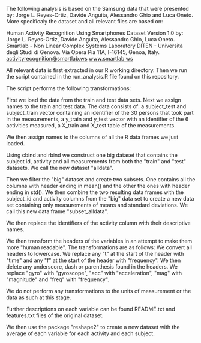 The following analysis is based on the Samsung data that were presented by: Jorge L. Reyes-Ortiz, Davide Anguita, Alessandro Ghio and Luca Oneto. More specificaly the dataset and all relevant files are based on:

Human Activity Recognition Using Smartphones Dataset
Version 1.0
by:
Jorge L. Reyes-Ortiz, Davide Anguita, Alessandro Ghio, Luca Oneto.
Smartlab - Non Linear Complex Systems Laboratory
DITEN - Università degli Studi di Genova.
Via Opera Pia 11A, I-16145, Genoa, Italy.
activityrecognition@smartlab.ws
www.smartlab.ws

All relevant data is first extracted in our R working directory. Then we run the script contained in the run_analysis.R file found on this repository. 

The script performs the following transformations:

First we load the data from the train and test data sets. Next we assign names to the train and test data. The data consists of:
a subject_test and subject_train vector containing an identifier of the 30 persons that took part in the measurements, 
a y_train and y_test vector with an identifier of the 6 activities measured,
a X_train and X_test table of the measurements.

We then assign names to the columns of all the R data frames we just loaded.

Using cbind and rbind we construct one big dataset that contains the subject id, activity and all measurements from both the "train" and "test" datasets. We call the new dataset "alldata".

Then we filter the "big" dataset and create two subsets. One contains all the columns with header ending in mean() and the other the ones with header ending in std().  We then combine the two resulting data frames with the subject_id and activity columns from the "big" data set to create a new data set containing only measurements of means and standard deviations. We call this new data frame "subset_alldata". 

We then replace the identifiers of the activity column with their descriptive names.

We then transform the headers of the variables in an attempt to make them more "human readable". The transformations are as follows:
We convert all headers to lowercase. We replace any "t" at the start of the header with "time" and any "f" at the start of the header with "frequency". We then delete any underscore, dash or parenthesis found in the headers. We replace "gyro" with "gyroscope", "acc" with "acceleration", "mag" with "magnitude" and "freq" with "frequency". 

We do not perform any transformations to the units of measurement or the data as such at this stage.

Further descriptions on each variable can be found README.txt and features.txt files of the original dataset.

We then use the package "reshape2" to create a new dataset with the average of each variable for each activity and each subject. 
